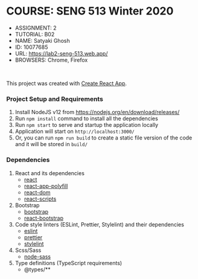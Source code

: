 # COURSE: SENG 513 Winter 2020

- ASSIGNMENT: 2
- TUTORIAL: B02
- NAME: Satyaki Ghosh
- ID: 10077685
- URL: https://lab2-seng-513.web.app/
- BROWSERS: Chrome, Firefox

<br />

This project was created with [Create React App](https://github.com/facebook/create-react-app).

### Project Setup and Requirements

1. Install NodeJS v12 from https://nodejs.org/en/download/releases/
1. Run `npm install` command to install all the dependencies
1. Run `npm start` to serve and startup the application locally
1. Application will start on `http://localhost:3000/`
1. Or, you can run `npm run build` to create a static file version of the code and it will be stored in `build/`

### Dependencies

1. React and its dependencies
   - [react](https://www.npmjs.com/package/react)
   - [react-app-polyfill](https://www.npmjs.com/package/react-app-polyfill)
   - [react-dom](https://www.npmjs.com/package/react-dom)
   - [react-scripts](https://www.npmjs.com/package/react-scripts)
1. Bootstrap
   - [bootstrap](https://www.npmjs.com/package/bootstrap)
   - [react-bootstrap](https://www.npmjs.com/package/react-bootstrap)
1. Code style linters (ESLint, Prettier, Stylelint) and their dependencies
   - [eslint](https://www.npmjs.com/package/eslint)
   - [prettier](https://www.npmjs.com/package/prettier)
   - [stylelint](https://www.npmjs.com/package/stylelint)
1. Scss/Sass
   - [node-sass](https://www.npmjs.com/package/node-sass)
1. Type definitions (TypeScript requirements)
   - @types/\*\*
